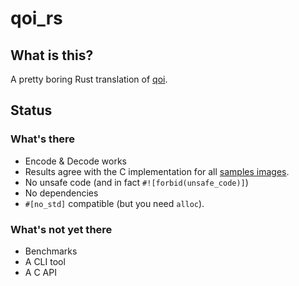 # qoi_rs

## What is this?

A pretty boring Rust translation of [qoi](https://github.com/phoboslab/qoi).

## Status

### What's there

- Encode & Decode works
- Results agree with the C implementation for all [samples images](https://phoboslab.org/files/qoibench/images.tar).
- No unsafe code (and in fact `#![forbid(unsafe_code)]`)
- No dependencies
- `#[no_std]` compatible (but you need `alloc`).

### What's not yet there

- Benchmarks
- A CLI tool
- A C API